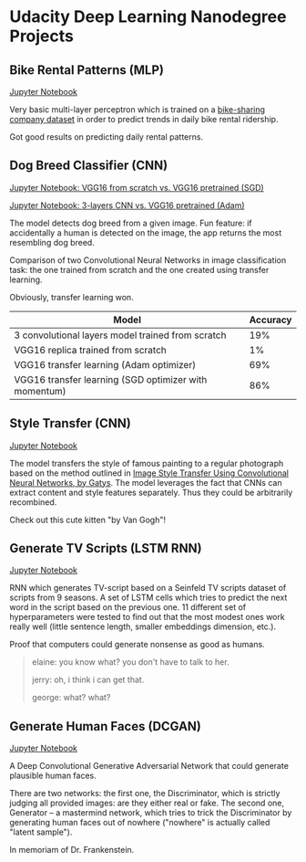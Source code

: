# Udacity Deep Learning Nanodegree Projects

## Bike Rental Patterns (MLP)

[Jupyter Notebook](https://github.com/bakoushin/udacity-deep-learning/bike-rental-patterns/bike_rental_patterns.ipynb)

Very basic multi-layer perceptron which is trained on a [bike-sharing company dataset](https://archive.ics.uci.edu/ml/datasets/Bike+Sharing+Dataset) in order to predict trends in daily bike rental ridership.

Got good results on predicting daily rental patterns.

## Dog Breed Classifier (CNN)

[Jupyter Notebook: VGG16 from scratch vs. VGG16 pretrained (SGD)](https://github.com/bakoushin/udacity-deep-learning/dog-breed-classifier-2/dog_breed_classifier.ipynb)

[Jupyter Notebook: 3-layers CNN vs. VGG16 pretrained (Adam)](https://github.com/bakoushin/udacity-deep-learning/dog-breed-classifier-2/dog_app.ipynb)

The model detects dog breed from a given image. Fun feature: if accidentally a human is detected on the image, the app returns the most resembling dog breed.

Comparison of two Convolutional Neural Networks in image classification task: the one trained from scratch and the one created using transfer learning.

Obviously, transfer learning won.

| Model                                                 | Accuracy |
| ----------------------------------------------------- | -------- |
| 3 convolutional layers model trained from scratch     | 19%      |
| VGG16 replica trained from scratch                    | 1%       |
| VGG16 transfer learning (Adam optimizer)              | 69%      |
| VGG16 transfer learning (SGD optimizer with momentum) | 86%      |

## Style Transfer (CNN)

[Jupyter Notebook](https://github.com/bakoushin/udacity-deep-learning/style-transfer/style_transfer.ipynb)

The model transfers the style of famous painting to a regular photograph based on the method outlined in [Image Style Transfer Using Convolutional Neural Networks, by Gatys](https://www.cv-foundation.org/openaccess/content_cvpr_2016/papers/Gatys_Image_Style_Transfer_CVPR_2016_paper.pdf). The model leverages the fact that CNNs can extract content and style features separately. Thus they could be arbitrarily recombined.

Check out this cute kitten "by Van Gogh"!

## Generate TV Scripts (LSTM RNN)

[Jupyter Notebook](https://github.com/bakoushin/udacity-deep-learning/generate-tv-scripts/dlnd_tv_script_generation.ipynb)

RNN which generates TV-script based on a Seinfeld TV scripts dataset of scripts from 9 seasons. A set of LSTM cells which tries to predict the next word in the script based on the previous one. 11 different set of hyperparameters were tested to find out that the most modest ones work really well (little sentence length, smaller embeddings dimension, etc.).

Proof that computers could generate nonsense as good as humans.

> elaine: you know what? you don't have to talk to her.
>
> jerry: oh, i think i can get that.
>
> george: what? what?

## Generate Human Faces (DCGAN)

[Jupyter Notebook](https://github.com/bakoushin/udacity-deep-learning/generate-faces/dlnd_face_generation.ipynb)

A Deep Convolutional Generative Adversarial Network that could generate plausible human faces.

There are two networks: the first one, the Discriminator, which is strictly judging all provided images: are they either real or fake. The second one, Generator – a mastermind network, which tries to trick the Discriminator by generating human faces out of nowhere ("nowhere" is actually called "latent sample").

In memoriam of Dr. Frankenstein.
